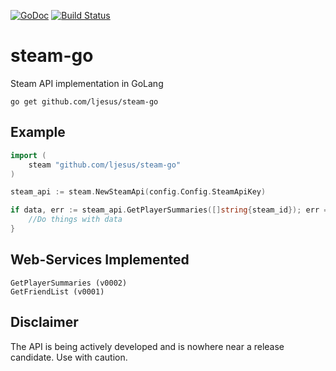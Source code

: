 [![GoDoc](https://godoc.org/github.com/ljesus/steam-go?status.svg)](https://godoc.org/github.com/ljesus/steam-go) [![Build Status](https://travis-ci.org/ljesus/steam-go.svg?branch=master)](https://travis-ci.org/ljesus/steam-go)
# steam-go
Steam API implementation in GoLang

    go get github.com/ljesus/steam-go

Example
-------

```go
import (
	steam "github.com/ljesus/steam-go"
)

steam_api := steam.NewSteamApi(config.Config.SteamApiKey)

if data, err := steam_api.GetPlayerSummaries([]string{steam_id}); err == nil {
	//Do things with data
}
```

Web-Services Implemented
---------

	GetPlayerSummaries (v0002)
	GetFriendList (v0001)

Disclaimer
--------

The API is being actively developed and is nowhere near a release candidate. Use with caution.
